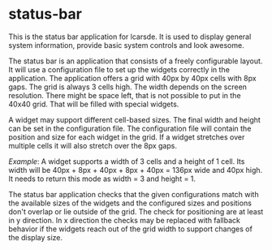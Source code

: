 # status-bar
This is the status bar application for lcarsde. It is used to display general system information, provide basic system controls and look awesome.

The status bar is an application that consists of a freely configurable layout. It will use a configuration file to set up the widgets correctly in the application. The application offers a grid with 40px by 40px cells with 8px gaps. The grid is always 3 cells high. The width depends on the screen resolution. There might be space left, that is not possible to put in the 40x40 grid. That will be filled with special widgets.

A widget may support different cell-based sizes. The final width and height can be set in the configuration file. The configuration file will contain the position and size for each widget in the grid. If a widget stretches over multiple cells it will also stretch over the 8px gaps.

*Example*: A widget supports a width of 3 cells and a height of 1 cell. Its width will be 40px + 8px + 40px + 8px + 40px = 136px wide and 40px high. It needs to return this mode as width = 3 and height = 1.

The status bar application checks that the given configurations match with the available sizes of the widgets and the configured sizes and positions don't overlap or lie outside of the grid. The check for positioning are at least in y direction. In x direction the checks may be replaced with fallback behavior if the widgets reach out of the grid width to support changes of the display size.